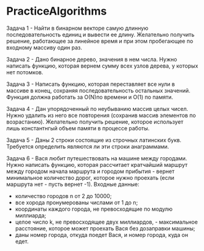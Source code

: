 # PracticeAlgorithms

Задача 1 - Найти в бинарном векторе самую длинную последовательность единиц и вывести ее длину. Желательно получить решение, работающее за линейное время и при этом пробегающее по входному массиву один раз.

Задача 2 - Дано бинарное дерево, значения в нем числа. Нужно написать функцию, которая вернем сумму всех узлов дерева, у которых нет потомков.

Задача 3 - Написать функцию, которая переставляет все нули в массиве в конец, сохраняя последовательность остальных значений. Функция должна работать за O(N)по времени и О(1) по памяти.

Задача 4 - Дан упорядоченный по неубыванию массив целых чисел. Нужно удалить из него все повторения (сохранив массив элементов по возрастанию). Желательно получить решение, которое использует лишь константнгый объем памяти в процессе работы.

Задача 5 - Даны 2 строки состоящие из строчных латинских букв. Требуется определить являются ли эти строки анаграммами.

Задача 6 - Вася любит путешествовать на машине между городами. Нужно написать функцию, которая рассчитает кратчайший маршрут между городом начала маршрута и городом прибытия - вернет минимальное количество дорог, которое нужно проехать (если маршрута нет - пусть вернет -1). 
Входные данные: 
- количество городов n от 2 до 10000;
- все хорода пронумерованы числами от 1 до n;
- координаты каждого города, не превосходящие по модулю миллиарда;
- целое число k, не превосходящее двух миллиардов, - максимальное расстояние, которое может проехать Вася без дозаправки машины;
- даны номер города, откуда поедет Вася, и номер города, куда он едет.
